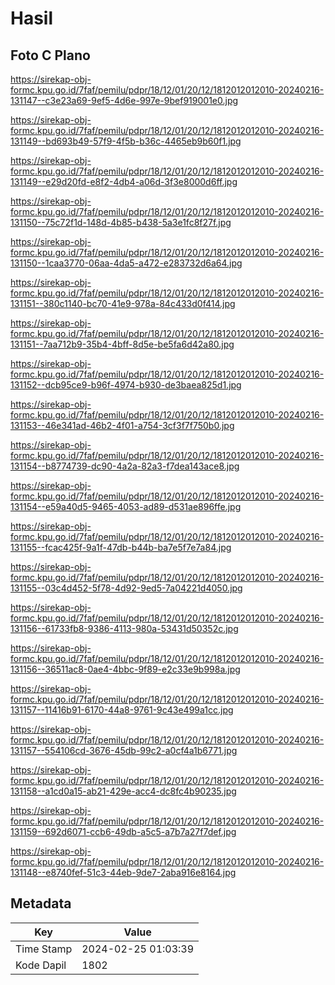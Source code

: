 # Hasil

## Foto C Plano

https://sirekap-obj-formc.kpu.go.id/7faf/pemilu/pdpr/18/12/01/20/12/1812012012010-20240216-131147--c3e23a69-9ef5-4d6e-997e-9bef919001e0.jpg

https://sirekap-obj-formc.kpu.go.id/7faf/pemilu/pdpr/18/12/01/20/12/1812012012010-20240216-131149--bd693b49-57f9-4f5b-b36c-4465eb9b60f1.jpg

https://sirekap-obj-formc.kpu.go.id/7faf/pemilu/pdpr/18/12/01/20/12/1812012012010-20240216-131149--e29d20fd-e8f2-4db4-a06d-3f3e8000d6ff.jpg

https://sirekap-obj-formc.kpu.go.id/7faf/pemilu/pdpr/18/12/01/20/12/1812012012010-20240216-131150--75c72f1d-148d-4b85-b438-5a3e1fc8f27f.jpg

https://sirekap-obj-formc.kpu.go.id/7faf/pemilu/pdpr/18/12/01/20/12/1812012012010-20240216-131150--1caa3770-06aa-4da5-a472-e283732d6a64.jpg

https://sirekap-obj-formc.kpu.go.id/7faf/pemilu/pdpr/18/12/01/20/12/1812012012010-20240216-131151--380c1140-bc70-41e9-978a-84c433d0f414.jpg

https://sirekap-obj-formc.kpu.go.id/7faf/pemilu/pdpr/18/12/01/20/12/1812012012010-20240216-131151--7aa712b9-35b4-4bff-8d5e-be5fa6d42a80.jpg

https://sirekap-obj-formc.kpu.go.id/7faf/pemilu/pdpr/18/12/01/20/12/1812012012010-20240216-131152--dcb95ce9-b96f-4974-b930-de3baea825d1.jpg

https://sirekap-obj-formc.kpu.go.id/7faf/pemilu/pdpr/18/12/01/20/12/1812012012010-20240216-131153--46e341ad-46b2-4f01-a754-3cf3f7f750b0.jpg

https://sirekap-obj-formc.kpu.go.id/7faf/pemilu/pdpr/18/12/01/20/12/1812012012010-20240216-131154--b8774739-dc90-4a2a-82a3-f7dea143ace8.jpg

https://sirekap-obj-formc.kpu.go.id/7faf/pemilu/pdpr/18/12/01/20/12/1812012012010-20240216-131154--e59a40d5-9465-4053-ad89-d531ae896ffe.jpg

https://sirekap-obj-formc.kpu.go.id/7faf/pemilu/pdpr/18/12/01/20/12/1812012012010-20240216-131155--fcac425f-9a1f-47db-b44b-ba7e5f7e7a84.jpg

https://sirekap-obj-formc.kpu.go.id/7faf/pemilu/pdpr/18/12/01/20/12/1812012012010-20240216-131155--03c4d452-5f78-4d92-9ed5-7a04221d4050.jpg

https://sirekap-obj-formc.kpu.go.id/7faf/pemilu/pdpr/18/12/01/20/12/1812012012010-20240216-131156--61733fb8-9386-4113-980a-53431d50352c.jpg

https://sirekap-obj-formc.kpu.go.id/7faf/pemilu/pdpr/18/12/01/20/12/1812012012010-20240216-131156--36511ac8-0ae4-4bbc-9f89-e2c33e9b998a.jpg

https://sirekap-obj-formc.kpu.go.id/7faf/pemilu/pdpr/18/12/01/20/12/1812012012010-20240216-131157--11416b91-6170-44a8-9761-9c43e499a1cc.jpg

https://sirekap-obj-formc.kpu.go.id/7faf/pemilu/pdpr/18/12/01/20/12/1812012012010-20240216-131157--554106cd-3676-45db-99c2-a0cf4a1b6771.jpg

https://sirekap-obj-formc.kpu.go.id/7faf/pemilu/pdpr/18/12/01/20/12/1812012012010-20240216-131158--a1cd0a15-ab21-429e-acc4-dc8fc4b90235.jpg

https://sirekap-obj-formc.kpu.go.id/7faf/pemilu/pdpr/18/12/01/20/12/1812012012010-20240216-131159--692d6071-ccb6-49db-a5c5-a7b7a27f7def.jpg

https://sirekap-obj-formc.kpu.go.id/7faf/pemilu/pdpr/18/12/01/20/12/1812012012010-20240216-131148--e8740fef-51c3-44eb-9de7-2aba916e8164.jpg


## Metadata

| Key        | Value               |
| ---------- | ------------------- |
| Time Stamp | 2024-02-25 01:03:39 |
| Kode Dapil | 1802                |



